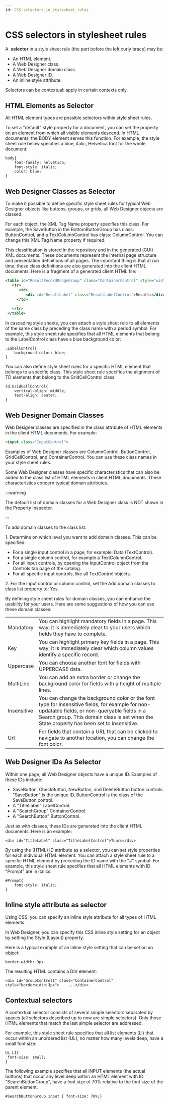 ```yaml
---
id: CSS_selectors_in_stylesheet_rules
---
```


# CSS selectors in stylesheet rules

A  **selector** in a style sheet rule (the part before the left curly brace) may be:

- An HTML element.
- A Web Designer class.
- A Web Designer domain class.
- A Web Designer ID.
- An inline style attribute.

Selectors can be contextual: apply in certain contexts only.

## HTML Elements as Selector

All HTML element types are possible selectors within style sheet rules.

To set a "default" style property for a document, you can set the property on an element from which all visible elements descend. In HTML documents, the BODY element serves this function. For example, the style sheet rule below specifies a blue, italic, Helvetica font for the whole document:

```language-css
body{
    font-family: helvetica;
    font-style: italic;
    color: blue;
}
```

## Web Designer Classes as Selector

To make it possible to define specific style sheet rules for typical Web Designer objects like buttons, groups, or grids, all Web Designer objects are classed.

For each object, the XML Tag Name property specifies this class. For example, the SaveButton in the BottomButtonGroup has class: ButtonControl, and a TextColumnControl has class: ColumnControl. You can change this XML Tag Name property if required.

This classification is stored in the repository and in the generated (GUI) XML documents. These documents represent the internal page structure and presentation definitions of all pages. The important thing is that at run time, these class definitions are also generated into the client HTML documents. Here is a fragment of a generated client HTML file:

```xml
<table id="ResultRecordRangeGroup" class="ContainerControl" style="width:100%;">
   <tr>
      <td>
         <div id="ResultLabel" class="ResultLabelControl">Results</div>
     </td>
     ...
   </tr>
 </table>
```

In cascading style sheets, you can attach a style sheet rule to all elements of the same class by preceding the class name with a period symbol. For example, this style sheet rule specifies that all HTML elements that belong to the LabelControl class have a blue background color:

```language-css
.LabelControl{
    background-color: blue;
}
```

You can also define style sheet rules for a specific HTML element that belongs to a specific class. This style sheet rule specifies the alignment of TD elements that belong to the GridCellControl class:

```language-css
td.GridCellControl{
    vertical-align: middle;
    text-align: center;
}
```

## Web Designer Domain Classes

Web Designer classes are specified in the class attribute of HTML elements in the client HTML documents. For example:

```html
<input class="InputControl">
```

Examples of Web Designer classes are ColumnControl, ButtonControl, GridCellControl, and ContainerControl. You can use these class names in your style sheet rules.

Some Web Designer classes have specific characteristics that can also be added to the class list of HTML elements in client HTML documents. These characteristics concern typical domain attributes.


:::warning

The default list of domain classes for a Web Designer class is NOT shown in the Property Inspector.

:::

To add domain classes to the class list:

1. Determine on which level you want to add domain classes. This can be specified:

- For a single input control in a page, for example: Data (TextControl).
- For a single column control, for example a TextColumnControl.
- For all input controls, by opening the InputControl object from the Controls tab page of the catalog.
- For all specific input controls, like all TextControl objects.

2. For the input control or column control, set the Add domain classes to class list property to: Yes.

By defining style sheet rules for domain classes, you can enhance the usability for your users. Here are some suggestions of how you can use these domain classes:

|        |        |
|--------|--------|
|Mandatory|You can highlight mandatory fields in a page. This way, it is immediately clear to your users which fields they have to complete.|
|Key     |You can highlight primary key fields in a page. This way, it is immediately clear which column values identify a specific record.|
|Uppercase|You can choose another font for fields with UPPERCASE data.|
|MultiLine|You can add an extra border or change the background color for fields with a height of multiple lines.|
|Insensitive|You can change the background color or the font type for insensitive fields, for example for non-updatable fields, or non-queryable fields in a Search group. This domain class is set when the State property has been set to insensitive.|
|Url     |For fields that contain a URL that can be clicked to navigate to another location, you can change the font color.|



## Web Designer IDs As Selector

Within one page, all Web Designer objects have a unique ID. Examples of these IDs include:

- SaveButton, CheckButton, NewButton, and DeleteButton button controls. "SaveButton" is the unique ID, ButtonControl is the class of the SaveButton control.
- A "TitleLabel" LabelControl.
- A "SearchGroup" ContainerControl.
- A "SearchButton" ButtonControl.

Just as with classes, these IDs are generated into the client HTML documents. Here is an example:

```
<div id="TitleLabel" class="TitleLabelControl">Tours</div>
```

By using the (HTML) ID attribute as a selector, you can set style properties for each individual HTML element. You can attach a style sheet rule to a specific HTML element by preceding the ID name with the "#" symbol. For example, this style sheet rule specifies that all HTML elements with ID "Prompt" are in italics:

```language-css
#Prompt{
    font-style: italic;
}
```

## Inline style attribute as selector

Using CSS, you can specify an inline style attribute for all types of HTML elements.

In Web Designer, you can specify this CSS inline style setting for an object by setting the Style (Layout) property.

Here is a typical example of an inline style setting that can be set on an object:

```language-css
border-width: 3px
```

The resulting HTML contains a DIV element:

```
<div id="GroupControl1" class="ContainerControl" style="borderwidth:3px">    ...</div>
```

## Contextual selectors

A contextual selector consists of several simple selectors separated by spaces (all selectors described up to now are simple selectors). Only those HTML elements that match the last simple selector are addressed.

For example, this style sheet rule specifies that all list elements (LI) that occur within an unordered list (UL), no matter how many levels deep, have a small font size:

```language-css
UL LI{
 font-size: small;
}
```

The following example specifies that all INPUT elements (the actual buttons) that occur any level deep within an HTML element with ID "SearchButtonGroup", have a font size of 70% relative to the font size of the parent element.

```language-css
#SearchButtonGroup input { font-size: 70%;}
```